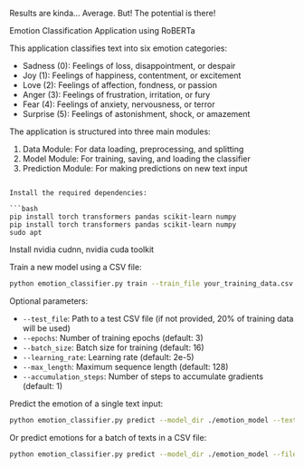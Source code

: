 Results are kinda... Average. But! The potential is there! 


Emotion Classification Application using RoBERTa

This application classifies text into six emotion categories:
- Sadness (0): Feelings of loss, disappointment, or despair
- Joy (1): Feelings of happiness, contentment, or excitement
- Love (2): Feelings of affection, fondness, or passion
- Anger (3): Feelings of frustration, irritation, or fury
- Fear (4): Feelings of anxiety, nervousness, or terror
- Surprise (5): Feelings of astonishment, shock, or amazement

The application is structured into three main modules:
1. Data Module: For data loading, preprocessing, and splitting
2. Model Module: For training, saving, and loading the classifier
3. Prediction Module: For making predictions on new text input


```

Install the required dependencies:

```bash
pip install torch transformers pandas scikit-learn numpy
pip install torch transformers pandas scikit-learn numpy
sudo apt 
```

Install nvidia cudnn, nvidia cuda toolkit

Train a new model using a CSV file:

```bash
python emotion_classifier.py train --train_file your_training_data.csv --epochs 3 --model_dir ./emotion_model
```

Optional parameters:
- `--test_file`: Path to a test CSV file (if not provided, 20% of training data will be used)
- `--epochs`: Number of training epochs (default: 3)
- `--batch_size`: Batch size for training (default: 16)
- `--learning_rate`: Learning rate (default: 2e-5)
- `--max_length`: Maximum sequence length (default: 128)
- `--accumulation_steps`: Number of steps to accumulate gradients (default: 1)


Predict the emotion of a single text input:

```bash
python emotion_classifier.py predict --model_dir ./emotion_model --text "I'm so excited about my new job!"
```

Or predict emotions for a batch of texts in a CSV file:

```bash
python emotion_classifier.py predict --model_dir ./emotion_model --file test_texts.csv
```
